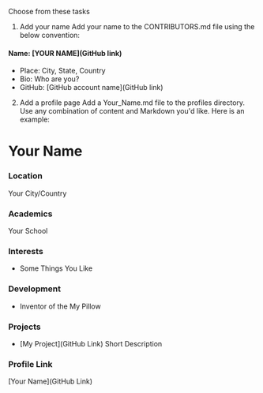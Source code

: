 Choose from these tasks
1. Add your name
Add your name to the CONTRIBUTORS.md file using the below convention:

#### Name: [YOUR NAME](GitHub link)
- Place: City, State, Country
- Bio: Who are you?
- GitHub: [GitHub account name](GitHub link)
2. Add a profile page
Add a Your_Name.md file to the profiles directory. Use any combination of content and Markdown you'd like. Here is an example:

# Your Name

### Location

Your City/Country

### Academics

Your School

### Interests

- Some Things You Like

### Development

- Inventor of the My Pillow

### Projects

- [My Project](GitHub Link) Short Description

### Profile Link

[Your Name](GitHub Link)
